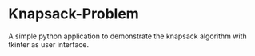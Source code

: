 # Knapsack-Problem
A simple python application to demonstrate the knapsack algorithm with tkinter as user interface.
